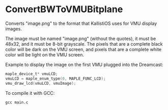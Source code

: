 # ConvertBWToVMUBitplane
Converts "image.png" to the format that KallistiOS uses for VMU display images.

The image must be named "image.png" (without the quotes), it must be 48x32, and it must be 8-bit grayscale. The pixels that are a complete black color will be dark on the VMU screen, and pixels that are a complete white color will be light on the VMU screen.

Example to display the image on the first VMU plugged into the Dreamcast:
```C
maple_device_t* vmuLCD;
vmuLCD = maple_enum_type(0, MAPLE_FUNC_LCD);
vmu_draw_lcd(vmuLCD, vmuImage);
```

To compile it with GCC:
```
gcc main.c
```
